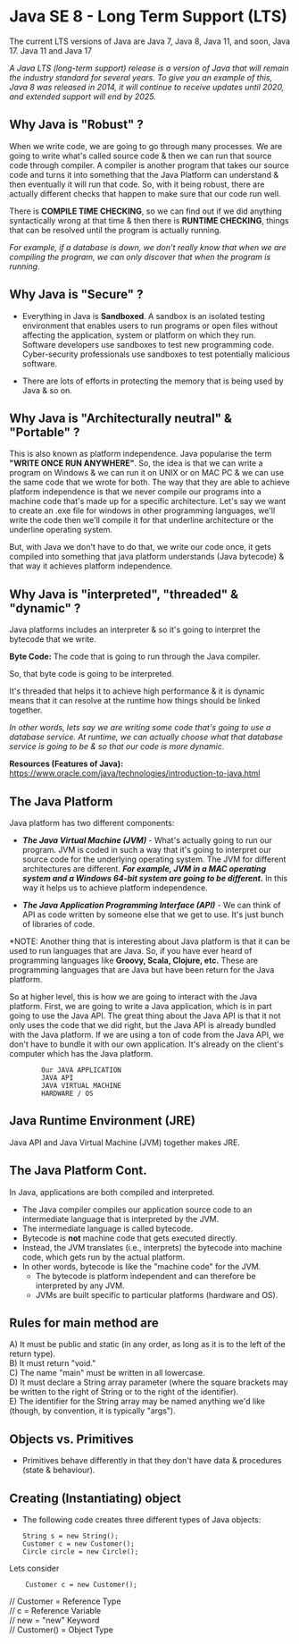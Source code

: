 # Java SE 8 - Long Term Support (LTS)
The current LTS versions of Java are Java 7, Java 8, Java 11,
and soon, Java 17. Java 11 and Java 17

*A Java LTS (long-term support) release is a version of Java
that will remain the industry standard for several years. To
give you an example of this, Java 8 was released in 2014, it
will continue to receive updates until 2020, and extended 
support will end by 2025.*

## Why Java is "Robust" ?
When we write code, we are going to go through many
processes. We are going to write what's called source
code & then we can run that source code through compiler.
A compiler is another program that takes our source code
and turns it into something that the Java Platform can
understand & then eventually it will run that code. So,
with it being robust, there are actually different checks
that happen to make sure that our code run well.

There is **COMPILE TIME CHECKING**, so we can find out if 
we did anything syntactically wrong at that time & then 
there is **RUNTIME CHECKING**, things that can be resolved
until the program is actually running. 

*For example, if a database is down, we don't really know that when we are 
compiling the program, we can only discover that when the 
program is running.* 

## Why Java is "Secure" ?
* Everything in Java is **Sandboxed**. A sandbox is an isolated
testing environment that enables users to run programs or open
files without affecting the application, system or platform on
which they run. Software developers use sandboxes to test new
programming code. Cyber-security professionals use sandboxes to
test potentially malicious software. 


* There are lots of efforts in protecting the memory that is being
used by Java & so on.

## Why Java is "Architecturally neutral" & "Portable" ?
This is also known as platform independence. Java popularise the term
**"WRITE ONCE RUN ANYWHERE"**. So, the idea is that we can write
a program on Windows & we can run it on UNIX or on MAC PC & 
we can use the same code that we wrote for both. The way that 
they are able to achieve platform independence is that we never
compile our programs into a machine code that's made up for a
specific architecture. Let's say we want to create an .exe file
for windows in other programming languages, we'll write the code
then we'll compile it for that underline architecture or the underline
operating system.

But, with Java we don't have to do that, we write our code once,
it gets compiled into something that java platform understands
(Java bytecode) & that way it achieves platform independence. 

## Why Java is "interpreted", "threaded" & "dynamic" ?
Java platforms includes an interpreter & so it's going to interpret
the bytecode that we write.

**Byte Code:** The code that is going to run through the Java
compiler. 

So, that byte code is going to be interpreted.

It's threaded that helps it to achieve high performance & it is
dynamic means that it can resolve at the runtime how things 
should be linked together. 

*In other words, lets say we are writing some code that's going
to use a database service. At runtime, we can actually choose
what that database service is going to be & so that our code is
more dynamic.*

**Resources (Features of Java):**  
https://www.oracle.com/java/technologies/introduction-to-java.html 

## The Java Platform
Java platform has two different components:
* ***The Java Virtual Machine (JVM)*** - What's actually going to run
our program. JVM is coded in such a way that it's going to interpret
our source code for the underlying operating system.
The JVM for different architectures are different.
***For example, JVM in a MAC operating system and a Windows 
64-bit system are going to be different.*** In this way it helps us
to achieve platform independence.


* ***The Java Application Programming Interface (API)*** -
We can think of API as code written by someone else that we
get to use. It's just bunch of libraries of code.


*NOTE: Another thing that is interesting about Java platform
is that it can be used to run languages that are Java.
So, if you have ever heard of programming languages like **Groovy,
Scala, Clojure, etc.** These are programming languages that
are Java but have been return for the Java platform.

So at higher level, this is how we are going to interact with the
Java platform. First, we are going to write a Java 
application, which is in part going to use the Java API. The
great thing about the Java API is that it not only uses the
code that we did right, but the Java API is already bundled with
the Java platform. If we are using a ton of code from the Java 
API, we don't have to bundle it with our own application. It's
already on the client's computer which has the Java platform.
        
            Our JAVA APPLICATION
            JAVA API
            JAVA VIRTUAL MACHINE
            HARDWARE / OS

## Java Runtime Environment (JRE)
Java API and Java Virtual Machine (JVM) together makes JRE.

## The Java Platform Cont.
In Java, applications are both compiled and interpreted.
* The Java compiler compiles our application source code to an intermediate
language that is interpreted by the JVM.
* The intermediate language is called bytecode.
* Bytecode is **not** machine code that gets executed directly.
* Instead, the JVM translates (i.e., interprets) the bytecode into machine code,
which gets run by the actual platform.
* In other words, bytecode is like the "machine code" for the JVM.
    * The bytecode is platform independent and can therefore be interpreted
       by any JVM.
    * JVMs are built specific to particular platforms (hardware and OS).
    

## Rules for main method are
A) It must be public and static (in any order, as long as it is to the
left of the return type). <br>
B) It must return "void." <br>
C) The name "main" must be written in all lowercase. <br>
D) It must declare a String array parameter (where the square brackets may
be written to the right of String or to the right of the identifier). <br>
E) The identifier for the String array may be named anything we'd like
(though, by convention, it is typically "args"). <br>

## Objects vs. Primitives
* Primitives behave differently in that they don't have data
& procedures (state & behaviour).

## Creating (Instantiating) object
* The following code creates three different types of Java objects: <br>
        
      String s = new String();
      Customer c = new Customer();
      Circle circle = new Circle();

Lets consider <br>
            
        Customer c = new Customer(); 
// Customer = Reference Type <br>
// c = Reference Variable <br>
// new = "new" Keyword <br>
// Customer() = Object Type <br>
